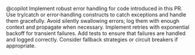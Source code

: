 @copilot Implement robust error handling for code introduced in this PR. Use try/catch or error‑handling constructs to catch exceptions and handle them gracefully. Avoid silently swallowing errors; log them with enough context and propagate when necessary. Implement retries with exponential backoff for transient failures. Add tests to ensure that failures are handled and logged correctly. Consider fallback strategies or circuit breakers if appropriate.